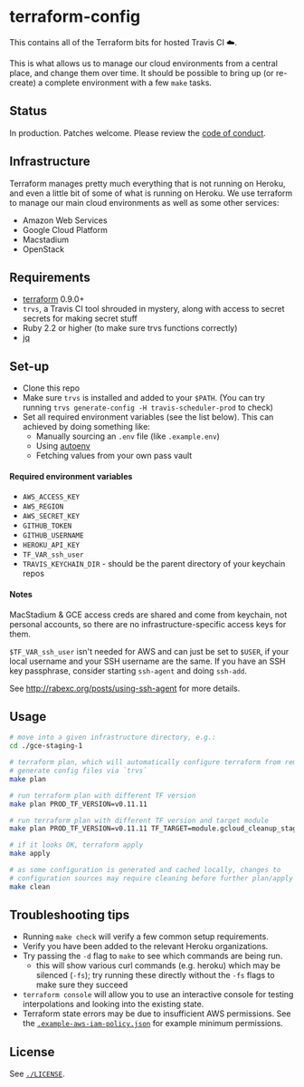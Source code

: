 # terraform-config

This contains all of the Terraform bits for hosted Travis CI :cloud:.

This is what allows us to manage our cloud environments from a central place,
and change them over time. It should be possible to bring up (or re-create) a
complete environment with a few `make` tasks.

## Status

In production.  Patches welcome.  Please review the [code of
conduct](./CODE_OF_CONDUCT.md).

## Infrastructure

Terraform manages pretty much everything that is not running on Heroku, and even
a little bit of some of what is running on Heroku.  We use terraform to manage
our main cloud environments as well as some other services:

* Amazon Web Services
* Google Cloud Platform
* Macstadium
* OpenStack

## Requirements

* [terraform](https://www.terraform.io/) 0.9.0+
* `trvs`, a Travis CI tool shrouded in mystery, along with access to
  secret secrets for making secret stuff
* Ruby 2.2 or higher (to make sure trvs functions correctly)
* [jq](https://stedolan.github.io/jq/)


## Set-up

* Clone this repo
* Make sure `trvs` is installed and added to your `$PATH`. (You can try running
  `trvs generate-config -H travis-scheduler-prod` to check)
* Set all required environment variables (see the list below). This can achieved
  by doing something like:
	* Manually sourcing an `.env` file (like `.example.env`)
	* Using [autoenv](https://github.com/kennethreitz/autoenv)
	* Fetching values from your own pass vault

#### Required environment variables

* `AWS_ACCESS_KEY`
* `AWS_REGION`
* `AWS_SECRET_KEY`
* `GITHUB_TOKEN`
* `GITHUB_USERNAME`
* `HEROKU_API_KEY`
* `TF_VAR_ssh_user`
* `TRAVIS_KEYCHAIN_DIR` - should be the parent directory of your keychain repos

#### Notes

MacStadium & GCE access creds are shared and come from keychain, not
personal accounts, so there are no infrastructure-specific access keys
for them.

`$TF_VAR_ssh_user` isn't needed for AWS and can just be set to `$USER`, if your
local username and your SSH username are the same. If you have an SSH key
passphrase, consider starting `ssh-agent` and doing `ssh-add`.

See http://rabexc.org/posts/using-ssh-agent for more details.


## Usage

``` bash
# move into a given infrastructure directory, e.g.:
cd ./gce-staging-1

# terraform plan, which will automatically configure terraform from remote and
# generate config files via `trvs`
make plan

# run terraform plan with different TF version
make plan PROD_TF_VERSION=v0.11.11

# run terraform plan with different TF version and target module
make plan PROD_TF_VERSION=v0.11.11 TF_TARGET=module.gcloud_cleanup_staging_1

# if it looks OK, terraform apply
make apply

# as some configuration is generated and cached locally, changes to
# configuration sources may require cleaning before further plan/apply
make clean
```

## Troubleshooting tips

* Running `make check` will verify a few common setup requirements.
* Verify you have been added to the relevant Heroku organizations.
* Try passing the `-d` flag to `make` to see which commands are being
run.
	* this will show various curl commands (e.g. heroku) which may be
	silenced (`-fs`); try running these directly without the `-fs`
	flags to make sure they succeed
* `terraform console` will allow you to use an interactive console for
  testing interpolations and looking into the existing state.
* Terraform state errors may be due to insufficient AWS permissions.  See the
  [`.example-aws-iam-policy.json`](./.example-aws-iam-policy.json) for example
minimum permissions.

## License

See [`./LICENSE`](./LICENSE).
